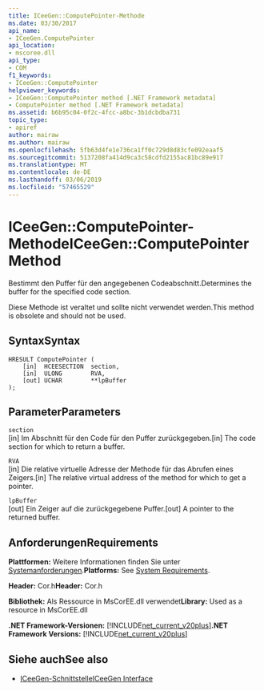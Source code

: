 ```yaml
---
title: ICeeGen::ComputePointer-Methode
ms.date: 03/30/2017
api_name:
- ICeeGen.ComputePointer
api_location:
- mscoree.dll
api_type:
- COM
f1_keywords:
- ICeeGen::ComputePointer
helpviewer_keywords:
- ICeeGen::ComputePointer method [.NET Framework metadata]
- ComputePointer method [.NET Framework metadata]
ms.assetid: b6b95c04-0f2c-4fcc-a8bc-3b1dcbdba731
topic_type:
- apiref
author: mairaw
ms.author: mairaw
ms.openlocfilehash: 5fb63d4fe1e736ca1ff0c729d8d83cfe092eaaf5
ms.sourcegitcommit: 5137208fa414d9ca3c58cdfd2155ac81bc89e917
ms.translationtype: MT
ms.contentlocale: de-DE
ms.lasthandoff: 03/06/2019
ms.locfileid: "57465529"
---
```

# <a name="iceegencomputepointer-method"></a><span data-ttu-id="34498-102">ICeeGen::ComputePointer-Methode</span><span class="sxs-lookup"><span data-stu-id="34498-102">ICeeGen::ComputePointer Method</span></span>
<span data-ttu-id="34498-103">Bestimmt den Puffer für den angegebenen Codeabschnitt.</span><span class="sxs-lookup"><span data-stu-id="34498-103">Determines the buffer for the specified code section.</span></span>  
  
 <span data-ttu-id="34498-104">Diese Methode ist veraltet und sollte nicht verwendet werden.</span><span class="sxs-lookup"><span data-stu-id="34498-104">This method is obsolete and should not be used.</span></span>  
  
## <a name="syntax"></a><span data-ttu-id="34498-105">Syntax</span><span class="sxs-lookup"><span data-stu-id="34498-105">Syntax</span></span>  
  
```  
HRESULT ComputePointer (  
    [in]  HCEESECTION  section,  
    [in]  ULONG        RVA,   
    [out] UCHAR        **lpBuffer  
);  
```  
  
## <a name="parameters"></a><span data-ttu-id="34498-106">Parameter</span><span class="sxs-lookup"><span data-stu-id="34498-106">Parameters</span></span>  
 `section`  
 <span data-ttu-id="34498-107">[in] Im Abschnitt für den Code für den Puffer zurückgegeben.</span><span class="sxs-lookup"><span data-stu-id="34498-107">[in] The code section for which to return a buffer.</span></span>  
  
 `RVA`  
 <span data-ttu-id="34498-108">[in] Die relative virtuelle Adresse der Methode für das Abrufen eines Zeigers.</span><span class="sxs-lookup"><span data-stu-id="34498-108">[in] The relative virtual address of the method for which to get a pointer.</span></span>  
  
 `lpBuffer`  
 <span data-ttu-id="34498-109">[out] Ein Zeiger auf die zurückgegebene Puffer.</span><span class="sxs-lookup"><span data-stu-id="34498-109">[out] A pointer to the returned buffer.</span></span>  
  
## <a name="requirements"></a><span data-ttu-id="34498-110">Anforderungen</span><span class="sxs-lookup"><span data-stu-id="34498-110">Requirements</span></span>  
 <span data-ttu-id="34498-111">**Plattformen:** Weitere Informationen finden Sie unter [Systemanforderungen](../../../../docs/framework/get-started/system-requirements.md).</span><span class="sxs-lookup"><span data-stu-id="34498-111">**Platforms:** See [System Requirements](../../../../docs/framework/get-started/system-requirements.md).</span></span>  
  
 <span data-ttu-id="34498-112">**Header:** Cor.h</span><span class="sxs-lookup"><span data-stu-id="34498-112">**Header:** Cor.h</span></span>  
  
 <span data-ttu-id="34498-113">**Bibliothek:** Als Ressource in MsCorEE.dll verwendet</span><span class="sxs-lookup"><span data-stu-id="34498-113">**Library:** Used as a resource in MsCorEE.dll</span></span>  
  
 <span data-ttu-id="34498-114">**.NET Framework-Versionen:** [!INCLUDE[net_current_v20plus](../../../../includes/net-current-v20plus-md.md)]</span><span class="sxs-lookup"><span data-stu-id="34498-114">**.NET Framework Versions:** [!INCLUDE[net_current_v20plus](../../../../includes/net-current-v20plus-md.md)]</span></span>  
  
## <a name="see-also"></a><span data-ttu-id="34498-115">Siehe auch</span><span class="sxs-lookup"><span data-stu-id="34498-115">See also</span></span>
- [<span data-ttu-id="34498-116">ICeeGen-Schnittstelle</span><span class="sxs-lookup"><span data-stu-id="34498-116">ICeeGen Interface</span></span>](../../../../docs/framework/unmanaged-api/metadata/iceegen-interface.md)
